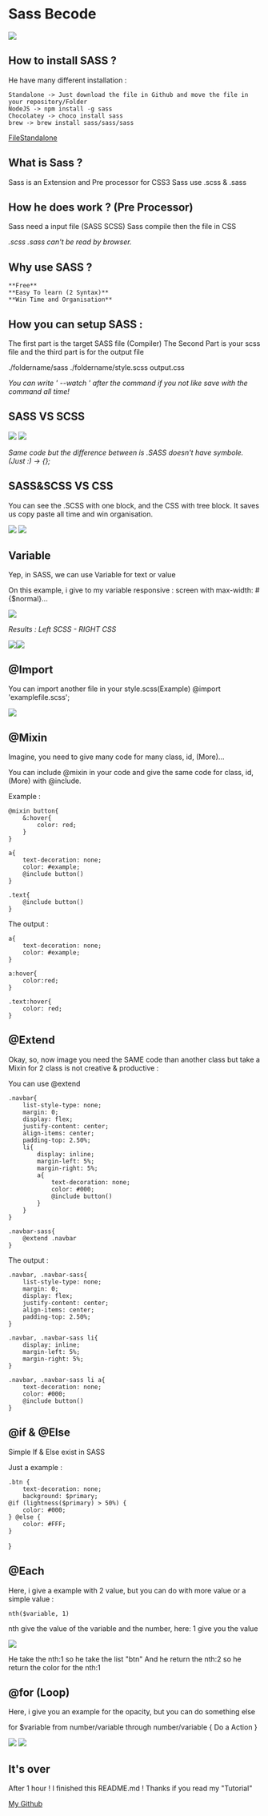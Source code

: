 Sass Becode
===========

![](img/sass.svg)

## How to install SASS ?

He have many different installation :

    Standalone -> Just download the file in Github and move the file in your repository/Folder
    NodeJS -> npm install -g sass
    Chocolatey -> choco install sass
    brew -> brew install sass/sass/sass

[FileStandalone](https://github.com/sass/dart-sass/releases)
## What is Sass ?

Sass is an Extension and Pre processor for CSS3
Sass use .scss & .sass

## How he does work ? (Pre Processor)
Sass need a input file (SASS SCSS)
Sass compile then the file in CSS

_.scss .sass can't be read by browser._

## Why use SASS ?
    **Free**
    **Easy To learn (2 Syntax)**
    **Win Time and Organisation**

## How you can setup SASS :
The first part is the target SASS file (Compiler)
The Second Part is your scss file
and the third part is for the output file

./foldername/sass ./foldername/style.scss output.css 

_You can write ' --watch ' after the command if you not like save with the command all time!_

## SASS VS SCSS

![](img/sassCode.png) ![](img/scssCode.png)

_Same code but the difference between is .SASS doesn't have symbole. (Just :) -> {};_

## SASS&SCSS VS CSS 

You can see the .SCSS with one block, and the CSS with tree block. It saves us copy paste all time and win organisation.

![](img/sassCode.png) ![](img/cssCode.png)


## Variable

Yep, in SASS, we can use Variable for text or value

On this example, i give to my variable responsive : screen with max-width: #{$normal}...

![](img/variableCode.png)

_Results :_
_Left SCSS - RIGHT CSS_

![](img/variableCodeScss.png)![](img/variableCodeCss.png)

## @Import

You can import another file in your style.scss(Example)
    @import 'examplefile.scss';

![](img/importCode.png)

## @Mixin

Imagine, you need to give many code for many class, id, (More)...

You can include @mixin in your code and give the same code for class, id, (More) with @include.

Example : 

    @mixin button{
        &:hover{
            color: red;
        }
    }

    a{
        text-decoration: none;
        color: #example;
        @include button()
    }

    .text{
        @include button()
    }

The output :

    a{
        text-decoration: none;
        color: #example;
    }

    a:hover{
        color:red;
    }

    .text:hover{
        color: red;
    }

## @Extend

Okay, so, now image you need the SAME code than another class but take a Mixin for 2 class is not creative & productive :

You can use @extend

    .navbar{
        list-style-type: none;
        margin: 0;
        display: flex;
        justify-content: center;
        align-items: center;
        padding-top: 2.50%;
        li{
            display: inline;
            margin-left: 5%;
            margin-right: 5%;
            a{
                text-decoration: none;
                color: #000;
                @include button()
            }
        }
    }

    .navbar-sass{
        @extend .navbar
    }

The output :

    .navbar, .navbar-sass{
        list-style-type: none;
        margin: 0;
        display: flex;
        justify-content: center;
        align-items: center;
        padding-top: 2.50%;
    }

    .navbar, .navbar-sass li{
        display: inline;
        margin-left: 5%;
        margin-right: 5%;
    }

    .navbar, .navbar-sass li a{
        text-decoration: none;
        color: #000;
        @include button()
    }

## @if & @Else

Simple If & Else exist in SASS

Just a example :

    .btn {
        text-decoration: none;
        background: $primary;
    @if (lightness($primary) > 50%) {
        color: #000;
    } @else {
        color: #FFF;
    }
}

## @Each

Here, i give a example with 2 value, but you can do with more value or a simple value :
    
    nth($variable, 1)

nth give the value of the variable and the number, here: 1 give you the value

![](img/eachCode.png)

He take the nth:1 so he take the list "btn"
And he return the nth:2 so he return the color for the nth:1

## @for (Loop)

Here, i give you an example for the opacity, but you can do something else

for $variable from number/variable through number/variable {
    Do a Action
} 

![](img/forCode.png)
![](img/forHTMLCode.png)

## It's over

After 1 hour ! I finished this README.md ! Thanks if you read my "Tutorial"

[My Github](https://github.com/LunashaGit)
